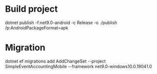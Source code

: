 # Build project
dotnet publish -f:net9.0-android -c Release -o ./publish /p:AndroidPackageFormat=apk

# Migration
dotnet ef migrations add AddChangeSet --project SimpleEventAccountingMobile --framework net9.0-windows10.0.19041.0